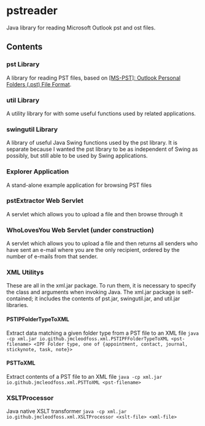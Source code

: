 # pstreader
Java library for reading Microsoft Outlook pst and ost files.

## Contents
### pst Library
A library for reading PST files, based on [[MS-PST]: Outlook Personal Folders (.pst) File Format](https://docs.microsoft.com/en-us/openspecs/office_file_formats/ms-pst/141923d5-15ab-4ef1-a524-6dce75aae546).

### util Library
A utility library for with some useful functions used by related applications.

### swingutil Library
A library of useful Java Swing functions used by the pst library. It is separate because I wanted the pst library to be as independent of Swing as possibly, but still able to be used by Swing applications.

### Explorer Application
A stand-alone example application for browsing PST files

### pstExtractor Web Servlet
A servlet which allows you to upload a file and then browse through it

### WhoLovesYou Web Servlet (under construction)
A servlet which allows you to upload a file and then returns all senders who have sent an e-mail where you are the only recipient, ordered by the number of e-mails from that sender.

### XML Utilitys
These are all in the xml.jar package. To run them, it is necessary to specify the class and arguments when invoking Java. The xml.jar package is self-contained; it includes the contents of pst.jar, swingutil.jar, and util.jar libraries.

#### PSTIPFolderTypeToXML
Extract data matching a given folder type from a PST file to an XML file
`java -cp xml.jar io.github.jmcleodfoss.xml.PSTIPFFolderTypeToXML <pst-filename> <IPF Folder type, one of {appointment, contact, journal, stickynote, task, note}>`

#### PSTToXML
Extract contents of a PST file to an XML file
`java -cp xml.jar io.github.jmcleodfoss.xml.PSTToXML <pst-filename>`

### XSLTProcessor
Java native XSLT transformer
`java -cp xml.jar io.github.jmcleodfoss.xml.XSLTProcessor <xslt-file> <xml-file>`
